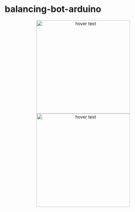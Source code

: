 # balancing-bot-arduino

<p align="center">
  <img src="https://images-na.ssl-images-amazon.com/images/I/71xWsxHxapL._AC_SX466_.jpg" width="300" height="300" title="hover text">
  <img src="https://i.pinimg.com/originals/8e/85/36/8e8536336682ea4dc56b7148c50f0a8a.png" width="300" height="300" title="hover text">
</p>
